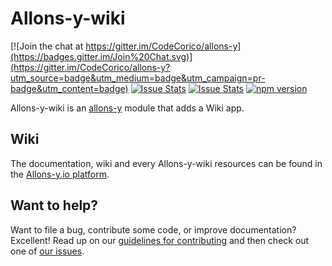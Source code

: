 # Allons-y-wiki

[![Join the chat at https://gitter.im/CodeCorico/allons-y](https://badges.gitter.im/Join%20Chat.svg)](https://gitter.im/CodeCorico/allons-y?utm_source=badge&utm_medium=badge&utm_campaign=pr-badge&utm_content=badge)
[![Issue Stats](http://issuestats.com/github/codecorico/allons-y-wiki/badge/issue)](http://issuestats.com/github/codecorico/allons-y)
[![Issue Stats](http://issuestats.com/github/codecorico/allons-y-wiki/badge/pr)](http://issuestats.com/github/codecorico/allons-y)
[![npm version](https://badge.fury.io/js/allons-y-wiki.svg)](https://badge.fury.io/js/allons-y-wiki)

Allons-y-wiki is an [allons-y](https://github.com/CodeCorico/allons-y) module that adds a Wiki app.

## Wiki

The documentation, wiki and every Allons-y-wiki resources can be found in the [Allons-y.io platform](http://allons-y.io).

## Want to help?

Want to file a bug, contribute some code, or improve documentation? Excellent! Read up on our [guidelines for contributing](CONTRIBUTING.md) and then check out one of [our issues](https://github.com/CodeCorico/allons-y-wiki/issues).
